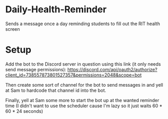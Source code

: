 # Daily-Health-Reminder
Sends a message once  a day reminding students to fill out the RIT health screen

# Setup
Add the bot to the Discord server in question using this link (it only needs send message permissions):
https://discord.com/api/oauth2/authorize?client_id=738557873801527357&permissions=2048&scope=bot

Then create some sort of channel for the bot to send messages in and yell at Sam to hardcode that channel id into the bot.

Finally, yell at Sam some more to start the bot up at the wanted reminder time
(I didn't want to use the scheduler cause I'm lazy so it just waits 60 * 60 * 24 seconds)


